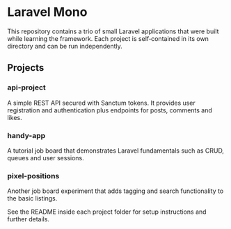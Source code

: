 # Laravel Mono

This repository contains a trio of small Laravel applications that were built while learning the framework.
Each project is self‑contained in its own directory and can be run independently.

## Projects

### api-project
A simple REST API secured with Sanctum tokens. It provides user registration and authentication plus endpoints for posts, comments and likes.

### handy-app
A tutorial job board that demonstrates Laravel fundamentals such as CRUD, queues and user sessions.

### pixel-positions
Another job board experiment that adds tagging and search functionality to the basic listings.

See the README inside each project folder for setup instructions and further details.
